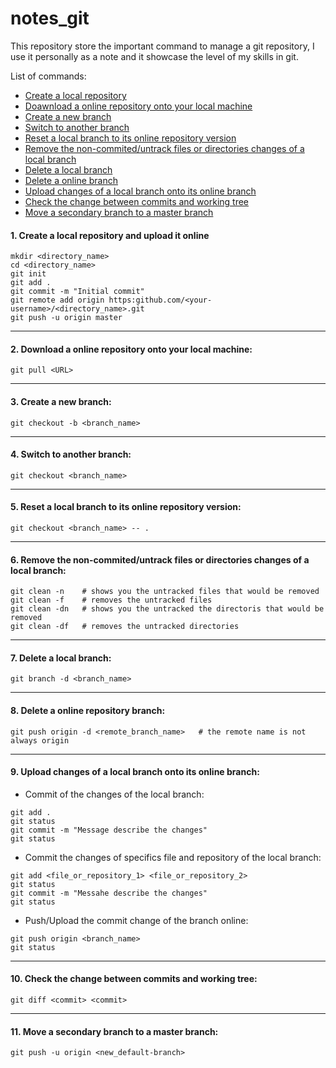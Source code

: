 # notes_git
This repository store the important command to manage a git repository, I use it personally as a note and it showcase the level of my skills in git.

List of commands:
* [Create a local repository](#create_a_local_repository)
* [Doawnload a online repository onto your local machine](#download_a_online_repository_onto_your_local_machine)
* [Create a new branch](#create_a_new_branch)
* [Switch to another branch](#switch_to_another_branch)
* [Reset a local branch to its online repository version](#reset_a_local_branch_to_its_online_repository_version)
* [Remove the non-commited/untrack files or directories changes of a local branch](#remove_the_non-commiter_untrack_files_or_directories_changes_of_a_local_branch)
* [Delete a local branch](#delete_a_local_branch)
* [Delete a online branch](#delete_a_local_branch)
* [Upload changes of a local branch onto its online branch](#upload_changes_of_a_local_branch_onto_its_online_branch)
* [Check the change between commits and working tree](#check_the_change_between_commits_and_working_tree)
* [Move a secondary branch to a master branch](#move_a_secondary_branch_to_a_master_branch)
  

<a name="create_a_local_repository"></a>
#### 1. Create a local repository and upload it online
```
mkdir <directory_name>
cd <directory_name>
git init
git add .
git commit -m "Initial commit"
git remote add origin https:github.com/<your-username>/<directory_name>.git
git push -u origin master
```
---------------------------------------------------------------
<a name="download_a_online_repository_onto_your_local_machine"></a>
#### 2. Download a online repository onto your local machine:
```
git pull <URL>
```
---------------------------------------------------------------
<a name="create_a_new_branch"></a>
#### 3. Create a new branch:
```
git checkout -b <branch_name>
```
---------------------------------------------------------------
<a name="switch_to_another_branch"></a>
#### 4. Switch to another branch:
```
git checkout <branch_name>
```
---------------------------------------------------------------
<a name="reset_a_local_branch_to_its_online_repository_version"></a>
#### 5. Reset a local branch to its online repository version:
```
git checkout <branch_name> -- .
```
---------------------------------------------------------------
<a name="remove_the_non-commiter_untrack_files_or_directories_changes_of_a_local_branch"></a>
#### 6. Remove the non-commited/untrack files or directories changes of a local branch:
```
git clean -n    # shows you the untracked files that would be removed
git clean -f    # removes the untracked files
git clean -dn   # shows you the untracked the directoris that would be removed
git clean -df   # removes the untracked directories
```
---------------------------------------------------------------
<a name="delete_a_local_branch"></a>
#### 7. Delete a local branch:
```
git branch -d <branch_name>
```
---------------------------------------------------------------
<a name="delete_a_online_repository_branch"></a>
#### 8. Delete a online repository branch:
```
git push origin -d <remote_branch_name>   # the remote name is not always origin
```
---------------------------------------------------------------
<a name="upload_changes_of_a_local_branch_onto_its_online_branch"></a>
#### 9. Upload changes of a local branch onto its online branch:

  * Commit of the changes of the local branch:
```
git add .
git status
git commit -m "Message describe the changes"
git status
```
  * Commit the changes of specifics file and repository of the local branch:
```
git add <file_or_repository_1> <file_or_repository_2>
git status
git commit -m "Messahe describe the changes"
git status
```  
  * Push/Upload the commit change of the branch online:
```
git push origin <branch_name>
git status
```
---------------------------------------------------------------
<a name="check_the_change_between_commits_and_working_tree"></a>
#### 10. Check the change between commits and working tree:
```
git diff <commit> <commit>
```
---------------------------------------------------------------
<a name="move_a_secondary_branch_to_a_master_branch"></a>
#### 11. Move a secondary branch to a master branch:
```
git push -u origin <new_default-branch>
```
